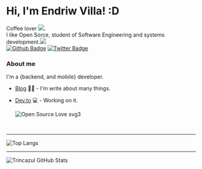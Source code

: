 
#  Hi, I'm Endriw Villa! :D <br>

Coffee lover <img src="https://img.icons8.com/cotton/64/000000/hot-coffee--v1.png"/>.<br> I like Open Sorce, student of Software Engineering and systems development.<img src="https://img.icons8.com/ios/50/000000/my-computer.png"/><br>
[![Github Badge](https://img.shields.io/badge/-Github-000?style=flat-square&logo=Github&logoColor=white&link=https://github.com/Trincazul)](https://github.com/Trincazul)
[![Twitter Badge](https://img.shields.io/badge/-Twitter-1ca0f1?style=flat-square&labelColor=1ca0f1&logo=twitter&logoColor=white&link=https://twitter.com/Drewvilla)](https://twitter.com/Drewvilla)
### About me
I'm a {backend, and mobile} developer.

- [Blog](https://grinetey.github.io/blog/) ✍🏼 - I'm write about many things.
- [Dev.to](https://dev.to/trincazul) 💻 - Working on it.
 
  ![Open Source Love svg3](https://badges.frapsoft.com/os/v3/open-source.svg?v=103)
<br>
<hr>

![Top Langs](https://github-readme-stats.vercel.app/api/top-langs/?username=trincazul&layout=compact)

<hr>

![Trincazul GitHub Stats](https://github-readme-stats.vercel.app/api?username=trincazul&show_icons=true)
